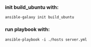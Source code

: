 
### init build_ubuntu with:
```shell
ansible-galaxy init build_ubuntu
```

### run playbook with:
``` shell
ansible-playbook -i ./hosts server.yml
```
